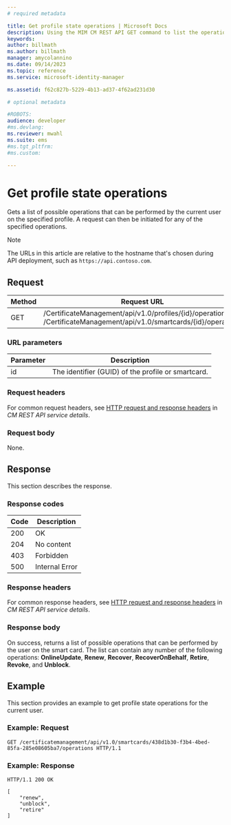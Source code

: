 ```yaml
---
# required metadata

title: Get profile state operations | Microsoft Docs
description: Using the MIM CM REST API GET command to list the operations available to a current user.
keywords:
author: billmath
ms.author: billmath
manager: amycolannino
ms.date: 09/14/2023
ms.topic: reference
ms.service: microsoft-identity-manager

ms.assetid: f62c827b-5229-4b13-ad37-4f62ad231d30

# optional metadata

#ROBOTS:
audience: developer
#ms.devlang:
ms.reviewer: mwahl
ms.suite: ems
#ms.tgt_pltfrm:
#ms.custom:

---
```


# Get profile state operations
Gets a list of possible operations that can be performed by the current user on the specified profile. A request can then be initiated for any of the specified operations.

>[!NOTE]
>The URLs in this article are relative to the hostname that's chosen during API deployment, such as `https://api.contoso.com`.

## Request

Method  |Request URL  
---------|---------
GET     |/CertificateManagement/api/v1.0/profiles/{id}/operations <br/>/CertificateManagement/api/v1.0/smartcards/{id}/operations

### URL parameters

Parameter | Description
---------|------------
id | The identifier (GUID) of the profile or smartcard.

### Request headers
For common request headers, see [HTTP request and response headers](certificate-management-rest-api-service-details.md#http-request-and-response-headers) in *CM REST API service details*.

### Request body
None.

## Response
This section describes the response.

### Response codes

Code  |Description  
---------|---------
200 | OK
204 | No content
403 | Forbidden
500 | Internal Error

### Response headers
For common response headers, see [HTTP request and response headers](certificate-management-rest-api-service-details.md#http-request-and-response-headers) in *CM REST API service details*.

### Response body
On success, returns a list of possible operations that can be performed by the user on the smart card. The list can contain any number of the following operations: **OnlineUpdate**, **Renew**, **Recover**, **RecoverOnBehalf**, **Retire**, **Revoke**, and **Unblock**.

## Example
This section provides an example to get profile state operations for the current user.

### Example: Request

```
GET /certificatemanagement/api/v1.0/smartcards/438d1b30-f3b4-4bed-85fa-285e08605ba7/operations HTTP/1.1
```

### Example: Response

```
HTTP/1.1 200 OK

[
    "renew",
    "unblock",
    "retire"
]
```       
